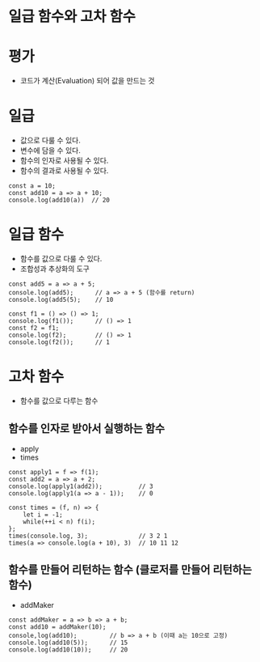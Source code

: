# 일급 함수와 고차 함수

# 평가
 - 코드가 계산(Evaluation) 되어 값을 만드는 것
 
 # 일급
 - 값으로 다룰 수 있다.
 - 변수에 담을 수 있다.
 - 함수의 인자로 사용될 수 있다.
 - 함수의 결과로 사용될 수 있다.
 
 <pre><code>const a = 10;
const add10 = a => a + 10;
console.log(add10(a))  // 20</code></pre>
 
 # 일급 함수
 - 함수를 값으로 다룰 수 있다.
 - 조합성과 추상화의 도구
 
 <pre><code>const add5 = a => a + 5;
console.log(add5);      // a => a + 5 (함수를 return)
console.log(add5(5);    // 10<br>
const f1 = () => () => 1;
console.log(f1());      // () => 1
const f2 = f1;
console.log(f2);        // () => 1
console.log(f2());      // 1</code></pre>

 # 고차 함수
 - 함수를 값으로 다루는 함수
 
## 함수를 인자로 받아서 실행하는 함수
 - apply
 - times
 <pre><code>const apply1 = f => f(1);
const add2 = a => a + 2;
console.log(apply1(add2));          // 3
console.log(apply1(a => a - 1));    // 0<br>
const times = (f, n) => {
    let i = -1;
    while(++i < n) f(i);
};
times(console.log, 3);              // 3 2 1
times(a => console.log(a + 10), 3)  // 10 11 12</code></pre>

## 함수를 만들어 리턴하는 함수 (클로저를 만들어 리턴하는 함수)
 - addMaker
<pre><code>const addMaker = a => b => a + b;
const add10 = addMaker(10);
console,log(add10);         // b => a + b (이때 a는 10으로 고정)
console.log(add10(5));      // 15
console.log(add10(10));     // 20</code></pre>
 